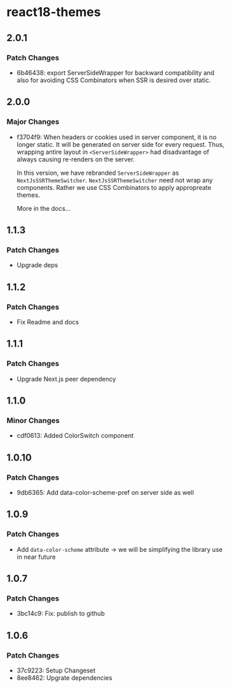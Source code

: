 # react18-themes

## 2.0.1

### Patch Changes

- 6b46438: export ServerSideWrapper for backward compatibility and also for avoiding CSS Combinators when SSR is desired over static.

## 2.0.0

### Major Changes

- f3704f9: When headers or cookies used in server component, it is no longer static. It will be generated on server side for every request. Thus, wrapping antire layout in `<ServerSideWrapper>` had disadvantage of always causing re-renders on the server.

  In this version, we have rebranded `ServerSideWrapper` as `NextJsSSRThemeSwitcher`. `NextJsSSRThemeSwitcher` need not wrap any components. Rather we use CSS Combinators to apply appropreate themes.

  More in the docs...

## 1.1.3

### Patch Changes

- Upgrade deps

## 1.1.2

### Patch Changes

- Fix Readme and docs

## 1.1.1

### Patch Changes

- Upgrade Next.js peer dependency

## 1.1.0

### Minor Changes

- cdf0613: Added ColorSwitch component

## 1.0.10

### Patch Changes

- 9db6365: Add data-color-scheme-pref on server side as well

## 1.0.9

### Patch Changes

- Add `data-color-scheme` attribute -> we will be simplifying the library use in near future

## 1.0.7

### Patch Changes

- 3bc14c9: Fix: publish to github

## 1.0.6

### Patch Changes

- 37c9223: Setup Changeset
- 8ee8462: Upgrate dependencies
